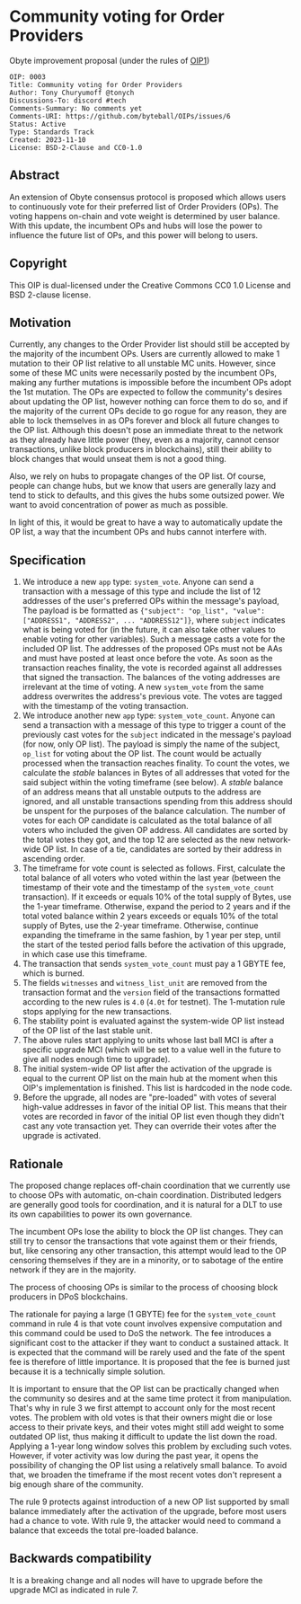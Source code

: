 # Community voting for Order Providers

Obyte improvement proposal (under the rules of [OIP1](https://github.com/byteball/OIPs/blob/master/oip-0001.md))

```
OIP: 0003
Title: Community voting for Order Providers
Author: Tony Churyumoff @tonych
Discussions-To: discord #tech
Comments-Summary: No comments yet
Comments-URI: https://github.com/byteball/OIPs/issues/6
Status: Active
Type: Standards Track
Created: 2023-11-10
License: BSD-2-Clause and CC0-1.0
```

## Abstract

An extension of Obyte consensus protocol is proposed which allows users to continuously vote for their preferred list of Order Providers (OPs).  The voting happens on-chain and vote weight is determined by user balance.  With this update, the incumbent OPs and hubs will lose the power to influence the future list of OPs, and this power will belong to users.

## Copyright

This OIP is dual-licensed under the Creative Commons CC0 1.0 License and BSD 2-clause license.

## Motivation

Currently, any changes to the Order Provider list should still be accepted by the majority of the incumbent OPs. Users are currently allowed to make 1 mutation to their OP list relative to all unstable MC units. However, since some of these MC units were necessarily posted by the incumbent OPs, making any further mutations is impossible before the incumbent OPs adopt the 1st mutation. The OPs are expected to follow the community's desires about updating the OP list, however nothing can force them to do so, and if the majority of the current OPs decide to go rogue for any reason, they are able to lock themselves in as OPs forever and block all future changes to the OP list. Although this doesn't pose an immediate threat to the network as they already have little power (they, even as a majority, cannot censor transactions, unlike block producers in blockchains), still their ability to block changes that would unseat them is not a good thing. 

Also, we rely on hubs to propagate changes of the OP list. Of course, people can change hubs, but we know that users are generally lazy and tend to stick to defaults, and this gives the hubs some outsized power. We want to avoid concentration of power as much as possible.

In light of this, it would be great to have a way to automatically update the OP list, a way that the incumbent OPs and hubs cannot interfere with.


## Specification

1. We introduce a new `app` type: `system_vote`. Anyone can send a transaction with a message of this type and include the list of 12 addresses of the user's preferred OPs within the message's payload, The payload is be formatted as `{"subject": "op_list", "value": ["ADDRESS1", "ADDRESS2", ... "ADDRESS12"]}`, where `subject` indicates what is being voted for (in the future, it can also take other values to enable voting for other variables). Such a message casts a vote for the included OP list. The addresses of the proposed OPs must not be AAs and must have posted at least once before the vote. As soon as the transaction reaches finality, the vote is recorded against all addresses that signed the transaction. The balances of the voting addresses are irrelevant at the time of voting. A new `system_vote` from the same address overwrites the address's previous vote. The votes are tagged with the timestamp of the voting transaction.
2. We introduce another new `app` type: `system_vote_count`. Anyone can send a transaction with a message of this type to trigger a count of the previously cast votes for the `subject` indicated in the message's payload (for now, only OP list). The payload is simply the name of the subject, `op_list` for voting about the OP list. The count would be actually processed when the transaction reaches finality. To count the votes, we calculate the _stable_ balances in Bytes of all addresses that voted for the said subject within the voting timeframe (see below). A _stable_ balance of an address means that all unstable outputs to the address are ignored, and all unstable transactions spending from this address should be unspent for the purposes of the balance calculation. The number of votes for each OP candidate is calculated as the total balance of all voters who included the given OP address. All candidates are sorted by the total votes they got, and the top 12 are selected as the new network-wide OP list. In case of a tie, candidates are sorted by their address in ascending order.
3. The timeframe for vote count is selected as follows. First, calculate the total balance of all voters who voted within the last year (between the timestamp of their vote and the timestamp of the `system_vote_count` transaction). If it exceeds or equals 10% of the total supply of Bytes, use the 1-year timeframe. Otherwise, expand the period to 2 years and if the total voted balance within 2 years exceeds or equals 10% of the total supply of Bytes, use the 2-year timeframe. Otherwise, continue expanding the timeframe in the same fashion, by 1 year per step, until the start of the tested period falls before the activation of this upgrade, in which case use this timeframe.
4. The transaction that sends `system_vote_count` must pay a 1 GBYTE fee, which is burned.
5. The fields `witnesses` and `witness_list_unit` are removed from the transaction format and the `version` field of the transactions formatted according to the new rules is `4.0` (`4.0t` for testnet). The 1-mutation rule stops applying for the new transactions.
6. The stability point is evaluated against the system-wide OP list instead of the OP list of the last stable unit.
7. The above rules start applying to units whose last ball MCI is after a specific upgrade MCI (which will be set to a value well in the future to give all nodes enough time to upgrade).
8. The initial system-wide OP list after the activation of the upgrade is equal to the current OP list on the main hub at the moment when this OIP's implementation is finished. This list is hardcoded in the node code.
9. Before the upgrade, all nodes are "pre-loaded" with votes of several high-value addresses in favor of the initial OP list. This means that their votes are recorded in favor of the initial OP list even though they didn't cast any vote transaction yet. They can override their votes after the upgrade is activated.



## Rationale

The proposed change replaces off-chain coordination that we currently use to choose OPs with automatic, on-chain coordination. Distributed ledgers are generally good tools for coordination, and it is natural for a DLT to use its own capabilities to power its own governance.

The incumbent OPs lose the ability to block the OP list changes. They can still try to censor the transactions that vote against them or their friends, but, like censoring any other transaction, this attempt would lead to the OP censoring themselves if they are in a minority, or to sabotage of the entire network if they are in the majority.

The process of choosing OPs is similar to the process of choosing block producers in DPoS blockchains.

The rationale for paying a large (1 GBYTE) fee for the `system_vote_count` command in rule 4 is that vote count involves expensive computation and this command could be used to DoS the network. The fee introduces a significant cost to the attacker if they want to conduct a sustained attack. It is expected that the command will be rarely used and the fate of the spent fee is therefore of little importance. It is proposed that the fee is burned just because it is a technically simple solution.

It is important to ensure that the OP list can be practically changed when the community so desires and at the same time protect it from manipulation. That's why in rule 3 we first attempt to account only for the most recent votes. The problem with old votes is that their owners might die or lose access to their private keys, and their votes might still add weight to some outdated OP list, thus making it difficult to update the list down the road. Applying a 1-year long window solves this problem by excluding such votes. However, if voter activity was low during the past year, it opens the possibility of changing the OP list using a relatively small balance. To avoid that, we broaden the timeframe if the most recent votes don't represent a big enough share of the community.

The rule 9 protects against introduction of a new OP list supported by small balance immediately after the activation of the upgrade, before most users had a chance to vote. With rule 9, the attacker would need to command a balance that exceeds the total pre-loaded balance.


## Backwards compatibility

It is a breaking change and all nodes will have to upgrade before the upgrade MCI as indicated in rule 7.

